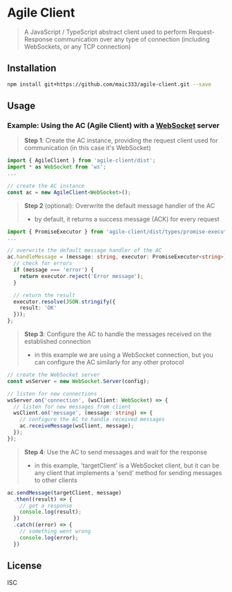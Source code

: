 # Agile Client

> A JavaScript / TypeScript abstract client used to perform Request-Response communication over any type of connection (including WebSockets, or any TCP connection)

## Installation

```sh
npm install git+https://github.com/maic333/agile-client.git --save
```

## Usage

### Example: Using the AC (Agile Client) with a [WebSocket](https://www.npmjs.com/package/ws) server

> **Step 1**: Create the AC instance, providing the request client used for communication (in this case it's WebSocket)

```typescript
import { AgileClient } from 'agile-client/dist';
import * as WebSocket from 'ws';
...

// create the AC instance
const ac = new AgileClient<WebSocket>();
```

> **Step 2** (optional): Overwrite the default message handler of the AC
> * by default, it returns a success message (ACK) for every request

```typescript
import { PromiseExecutor } from 'agile-client/dist/types/promise-executor';
...

// overwrite the default message handler of the AC
ac.handleMessage = (message: string, executor: PromiseExecutor<string>) => {
  // check for errors
  if (message === 'error') {
    return executor.reject('Error message');
  }

  // return the result
  executor.resolve(JSON.stringify({
    result: 'OK'
  }));
};
```

> **Step 3**: Configure the AC to handle the messages received on the established connection
> * in this example we are using a WebSocket connection, but you can configure the AC similarly for any other protocol

```typescript
// create the WebSocket server
const wsServer = new WebSocket.Server(config);

// listen for new connections
wsServer.on('connection', (wsClient: WebSocket) => {
  // listen for new messages from client
  wsClient.on('message', (message: string) => {
    // configure the AC to handle received messages
    ac.receiveMessage(wsClient, message);
  });
});
```

> **Step 4**: Use the AC to send messages and wait for the response
> * in this example, 'targetClient' is a WebSocket client, but it can be any client that implements a 'send' method for sending messages to other clients

```typescript
ac.sendMessage(targetClient, message)
  .then((result) => {
    // got a response
    console.log(result);
  })
  .catch((error) => {
    // something went wrong
    console.log(error);
  })
```

## License

ISC
